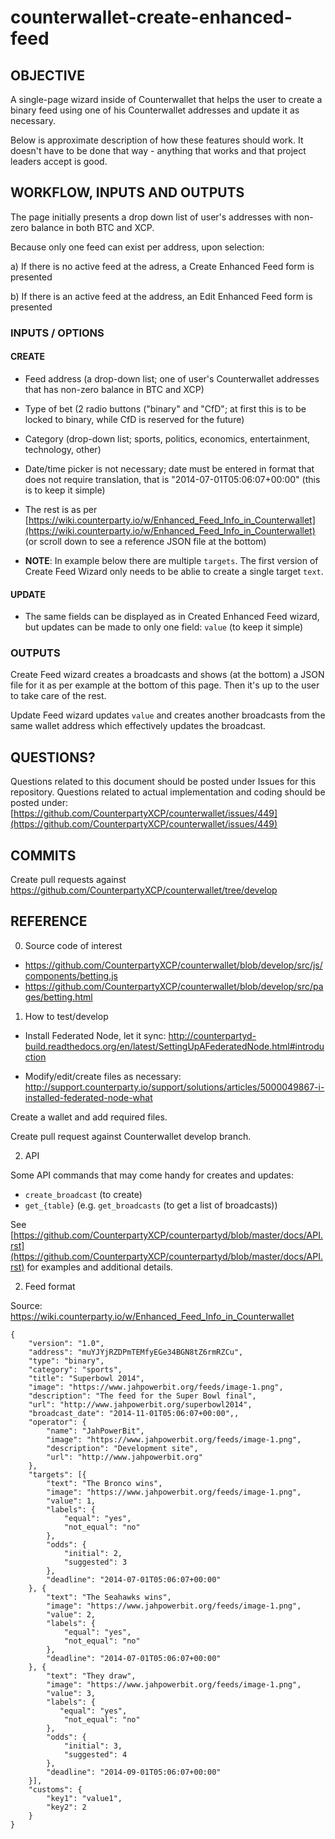 counterwallet-create-enhanced-feed
==================================

## OBJECTIVE

A single-page wizard inside of Counterwallet that helps the user to create a binary feed using one of his 
Counterwallet addresses and update it as necessary.

Below is approximate description of how these features should work. It doesn't have to be done that way - anything that works and that project leaders accept is good.

## WORKFLOW, INPUTS AND OUTPUTS

The page initially presents a drop down list of user's addresses with non-zero balance in both BTC and XCP. 

Because only one feed can exist per address, upon selection:

a) If there is no active feed at the adress, a Create Enhanced Feed form is presented

b) If there is an active feed at the address, an Edit Enhanced Feed form is presented

### INPUTS / OPTIONS

#### CREATE 

- Feed address (a drop-down list; one of user's Counterwallet addresses that has non-zero balance in BTC and XCP)

- Type of bet (2 radio buttons ("binary" and "CfD"; at first this is to be locked to binary, while CfD is reserved 
for the future)

- Category (drop-down list; sports, politics, economics, entertainment, technology, other)

- Date/time picker is not necessary; date must be entered in format that does not require translation, 
that is "2014-07-01T05:06:07+00:00" (this is to keep it simple)

- The rest is as per [https://wiki.counterparty.io/w/Enhanced_Feed_Info_in_Counterwallet](https://wiki.counterparty.io/w/Enhanced_Feed_Info_in_Counterwallet) (or scroll down to see a reference JSON file at the bottom)

- **NOTE**: In example below there are multiple `targets`. The first version of Create Feed Wizard only needs to be ablie to create a single target `text`.
 
#### UPDATE
 
- The same fields can be displayed as in Created Enhanced Feed wizard, but updates can be made to only one field: `value` (to keep it simple)

### OUTPUTS

Create Feed wizard creates a broadcasts and shows (at the bottom) a JSON file for it as per example at the bottom of this page.
Then it's up to the user to take care of the rest.

Update Feed wizard updates `value` and creates another broadcasts from the same wallet address which effectively updates the broadcast.

## QUESTIONS?

Questions related to this document should be posted under Issues for this repository.
Questions related to actual implementation and coding should be posted under:
[https://github.com/CounterpartyXCP/counterwallet/issues/449](https://github.com/CounterpartyXCP/counterwallet/issues/449)

## COMMITS

Create pull requests against https://github.com/CounterpartyXCP/counterwallet/tree/develop

## REFERENCE

0) Source code of interest
* https://github.com/CounterpartyXCP/counterwallet/blob/develop/src/js/components/betting.js
* https://github.com/CounterpartyXCP/counterwallet/blob/develop/src/pages/betting.html

1) How to test/develop

- Install Federated Node, let it sync: 
http://counterpartyd-build.readthedocs.org/en/latest/SettingUpAFederatedNode.html#introduction

- Modify/edit/create files as necessary:
http://support.counterparty.io/support/solutions/articles/5000049867-i-installed-federated-node-what

Create a wallet and add required files. 

Create pull request against Counterwallet develop branch.

2) API

Some API commands that may come handy for creates and updates:

* `create_broadcast` (to create)
* `get_{table}` (e.g. `get_broadcasts` (to get a list of broadcasts))

See [https://github.com/CounterpartyXCP/counterpartyd/blob/master/docs/API.rst](https://github.com/CounterpartyXCP/counterpartyd/blob/master/docs/API.rst) for examples and additional details.

2) Feed format

Source: https://wiki.counterparty.io/w/Enhanced_Feed_Info_in_Counterwallet


```
{
    "version": "1.0",
    "address": "muYJYjRZDPmTEMfyEGe34BGN8tZ6rmRZCu",
    "type": "binary",
    "category": "sports",
    "title": "Superbowl 2014",
    "image": "https://www.jahpowerbit.org/feeds/image-1.png",
    "description": "The feed for the Super Bowl final",
    "url": "http://www.jahpowerbit.org/superbowl2014",
    "broadcast_date": "2014-11-01T05:06:07+00:00",,
    "operator": {
        "name": "JahPowerBit",
        "image": "https://www.jahpowerbit.org/feeds/image-1.png",
        "description": "Development site",
        "url": "http://www.jahpowerbit.org"
    },
    "targets": [{
        "text": "The Bronco wins",
        "image": "https://www.jahpowerbit.org/feeds/image-1.png",
        "value": 1,
        "labels": {
            "equal": "yes",
            "not_equal": "no"
        },
        "odds": {
            "initial": 2,
            "suggested": 3
        },
        "deadline": "2014-07-01T05:06:07+00:00"
    }, {
        "text": "The Seahawks wins",
        "image": "https://www.jahpowerbit.org/feeds/image-1.png",
        "value": 2,
        "labels": {
            "equal": "yes",
            "not_equal": "no"
        },
        "deadline": "2014-07-01T05:06:07+00:00"
    }, {
        "text": "They draw",
        "image": "https://www.jahpowerbit.org/feeds/image-1.png",
        "value": 3,
        "labels": {
           "equal": "yes",
            "not_equal": "no"
        },
        "odds": {
            "initial": 3,
            "suggested": 4
        },
        "deadline": "2014-09-01T05:06:07+00:00"
    }],
    "customs": {
        "key1": "value1",
        "key2": 2
    }
}
```
